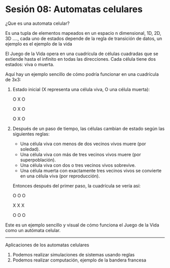 # Sesión 08: Automatas celulares

¿Que es una automata celular?

Es una tupla de elementos mapeados en un espacio n dimensional, 1D, 2D, 3D …., cada uno de estados depende de la regla de transición de datos, un ejemplo es el ejemplo de la vida

El Juego de la Vida opera en una cuadrícula de células cuadradas que se extiende hasta el infinito en todas las direcciones. Cada célula tiene dos estados: viva o muerta.

Aquí hay un ejemplo sencillo de cómo podría funcionar en una cuadrícula de 3x3:

1. Estado inicial (X representa una célula viva, O una célula muerta):
    
    O X O
    
    O X O
    
    O X O
    
2. Después de un paso de tiempo, las células cambian de estado según las siguientes reglas:
    - Una célula viva con menos de dos vecinos vivos muere (por soledad).
    - Una célula viva con más de tres vecinos vivos muere (por superpoblación).
    - Una célula viva con dos o tres vecinos vivos sobrevive.
    - Una célula muerta con exactamente tres vecinos vivos se convierte en una célula viva (por reproducción).
    
    Entonces después del primer paso, la cuadrícula se vería así:
    
    O O O
    
    X X X
    
    O O O
    

Este es un ejemplo sencillo y visual de cómo funciona el Juego de la Vida como un autómata celular.

---

Aplicaciones de los automatas celulares

1. Podemos realizar simulaciones de sistemas usando reglas
2. Podemos realizar computación, ejemplo de la bandera francesa